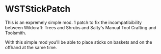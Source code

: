 # WSTStickPatch

This is an expremely simple mod. 1 patch to fix the incompatibibility between Wildcraft: Trees and Shrubs and Salty's Manual Tool Crafting and Toolsmith.

With this simple mod you'll be able to place sticks on baskets and on the offhand at the same time.
